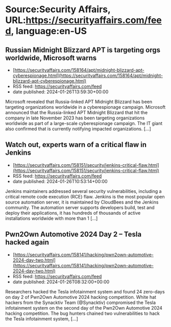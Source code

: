 # Source:Security Affairs, URL:https://securityaffairs.com/feed, language:en-US

## Russian Midnight Blizzard APT is targeting orgs worldwide, Microsoft warns
 - [https://securityaffairs.com/158164/apt/midnight-blizzard-apt-cyberespionage.html](https://securityaffairs.com/158164/apt/midnight-blizzard-apt-cyberespionage.html)
 - RSS feed: https://securityaffairs.com/feed
 - date published: 2024-01-26T13:59:30+00:00

Microsoft revealed that Russia-linked APT Midnight Blizzard has been targeting organizations worldwide in a cyberespionage campaign. Microsoft announced that the Russia-linked APT Midnight Blizzard that hit the company in late November 2023 has been targeting organizations worldwide as part of a large-scale cyberespionage campaign. The IT giant also confirmed that is currently notifying impacted organizations. [&#8230;]

## Watch out, experts warn of a critical flaw in Jenkins
 - [https://securityaffairs.com/158151/security/jenkins-critical-flaw.html](https://securityaffairs.com/158151/security/jenkins-critical-flaw.html)
 - RSS feed: https://securityaffairs.com/feed
 - date published: 2024-01-26T10:53:14+00:00

Jenkins maintainers addressed several security vulnerabilities, including a critical remote code execution (RCE) flaw. Jenkins is the most popular open source automation server, it is maintained by CloudBees and the Jenkins community. The automation server supports developers build, test and deploy their applications, it has hundreds of thousands of active installations worldwide with more than 1 [&#8230;]

## Pwn2Own Automotive 2024 Day 2 – Tesla hacked again
 - [https://securityaffairs.com/158141/hacking/pwn2own-automotive-2024-day-two.html](https://securityaffairs.com/158141/hacking/pwn2own-automotive-2024-day-two.html)
 - RSS feed: https://securityaffairs.com/feed
 - date published: 2024-01-26T08:32:00+00:00

Researchers hacked the Tesla infotainment system and found 24 zero-days on day 2 of Pwn2Own Automotive 2024 hacking competition. White hat hackers from the Synacktiv Team (@Synacktiv) compromised the Tesla infotainment system on the second day of the Pwn2Own Automotive 2024 hacking competition. The bug hunters chained two vulnerabilities to hack the Tesla infotainment system, [&#8230;]


